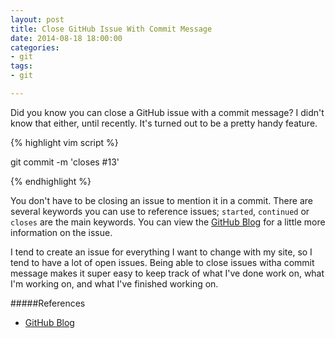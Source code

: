```yaml
---
layout: post
title: Close GitHub Issue With Commit Message
date: 2014-08-18 18:00:00
categories:
- git
tags:
- git

---
```


Did you know you can close a GitHub issue with a commit message?  I didn't know that either, until recently.  It's turned out to be a pretty handy feature. 

{% highlight vim script %}

git commit -m 'closes #13'

{% endhighlight %}

You don't have to be closing an issue to mention it in a commit.  There are several keywords you can use to reference issues; `started`, `continued` or `closes` are the main keywords.  You can view the [GitHub Blog][gitblog] for a little more information on the issue.

I tend to create an issue for everything I want to change with my site, so I tend to have a lot of open issues.  Being able to close issues witha commit message makes it super easy to keep track of what I've done work on, what I'm working on, and what I've finished working on.

#####References
- [GitHub Blog][gitblog]

[gitblog]: https://github.com/blog/1386-closing-issues-via-commit-messages